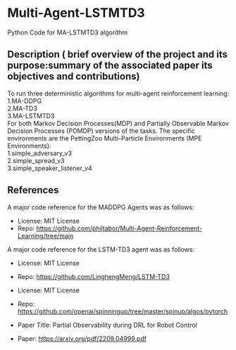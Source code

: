 # Multi-Agent-LSTMTD3
Python Code for MA-LSTMTD3 algorithm 

## Description ( brief overview of the project and its purpose:summary of the associated paper its objectives and contributions)
To run three deterministic algorithms for multi-agent reinforcement learning:  
1.MA-DDPG  
2.MA-TD3  
3.MA-LSTMTD3  
For both Markov Decision Processes(MDP) and Partially Observable Markov Decision Processes (POMDP) versions of the tasks.
The specific environments are the PettingZoo Multi-Particle Environments (MPE Environments):  
1.simple_adversary_v3  
2.simple_spread_v3  
3.simple_speaker_listener_v4  


## References
A major code reference for the MADDPG Agents was as follows:
* License: MIT License
* Repo: https://github.com/philtabor/Multi-Agent-Reinforcement-Learning/tree/main

A major code reference for the LSTM-TD3 agent was as follows:
* License: MIT License
* Repo: https://github.com/LinghengMeng/LSTM-TD3

* License: MIT License
* Repo: https://github.com/openai/spinningup/tree/master/spinup/algos/pytorch

* Paper Title: Partial Observability during DRL for Robot Control
* Paper: https://arxiv.org/pdf/2209.04999.pdf
